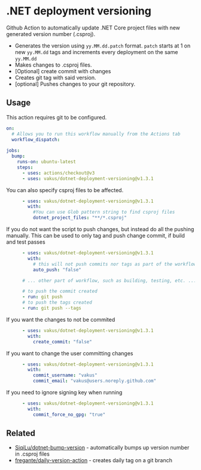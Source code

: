# .NET deployment versioning

Github Action to automatically update .NET Core project files with new generated version number (.csproj).
- Generates the version using `yy.MM.dd.patch` format. `patch` starts at 1 on new `yy.MM.dd` tags and increments every deployment on the same `yy.MM.dd`
- Makes changes to .csproj files.
- [Optional] create commit with changes
- Creates git tag with said version.
- [optional] Pushes changes to your git repository.

## Usage

This action requires git to be configured.
```yml
on:
  # Allows you to run this workflow manually from the Actions tab
  workflow_dispatch:
  
jobs:
  bump:
    runs-on: ubuntu-latest
    steps:
      - uses: actions/checkout@v3
      - uses: vakus/dotnet-deployment-versioning@v1.3.1
```

You can also specify csproj files to be affected.
```yml
      - uses: vakus/dotnet-deployment-versioning@v1.3.1
        with:
          #You can use Glob pattern string to find csproj files
          dotnet_project_files: "**/*.csproj"
```

If you do not want the script to push changes, but instead do all the pushing manually.
This can be used to only tag and push change commit, if build and test passes
```yml
      - uses: vakus/dotnet-deployment-versioning@v1.3.1
        with:
          # this will not push commits nor tags as part of the workflow
          auto_push: "false"

      # ... other part of workflow, such as building, testing, etc. ...

      # to push the commit created
      - run: git push
      # to push the tags created
      - run: git push --tags
```

If you want the changes to not be commited
```yml
      - uses: vakus/dotnet-deployment-versioning@v1.3.1
        with:
          create_commit: "false"
```

If you want to change the user committing changes
```yml
      - uses: vakus/dotnet-deployment-versioning@v1.3.1
        with:
          commit_username: "vakus"
          commit_email: "vakus@users.noreply.github.com"
```

If you need to ignore signing key when running
```yml
      - uses: vakus/dotnet-deployment-versioning@v1.3.1
        with:
          commit_force_no_gpg: "true"
```

## Related

- [SiqiLu/dotnet-bump-version](https://github.com/SiqiLu/dotnet-bump-version) - automatically bumps up version number in .csproj files
- [fregante/daily-version-action](https://github.com/fregante/daily-version-action) - creates daily tag on a git branch
